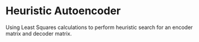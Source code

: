 # Heuristic Autoencoder
Using Least Squares calculations to perform heuristic search for an encoder matrix and decoder matrix.